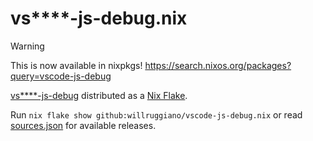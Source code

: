 # vs\*\*\*\*-js-debug.nix

> [!WARNING]
> This is now available in nixpkgs!
> https://search.nixos.org/packages?query=vscode-js-debug

[vs\*\*\*\*-js-debug][vscode-js-debug] distributed as a [Nix Flake].

Run `nix flake show github:willruggiano/vscode-js-debug.nix`
or read [sources.json](./nix/sources.json) for available releases.

[vscode-js-debug]: https://github.com/microsoft/vscode-js-debug
[Nix Flake]: https://nixos.wiki/wiki/Flakes
